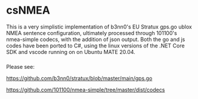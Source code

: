 # csNMEA
This is a very simplistic implementation of b3nn0's EU Stratux gps.go ublox NMEA sentence configuration, ultimately processed through 101100's nmea-simple codecs, with the addition of json output. Both the go and js codes have been ported to C#, using the linux versions of the .NET Core SDK and vscode running on on Ubuntu MATE 20.04. 

###


Please see: 

https://github.com/b3nn0/stratux/blob/master/main/gps.go

https://github.com/101100/nmea-simple/tree/master/dist/codecs

